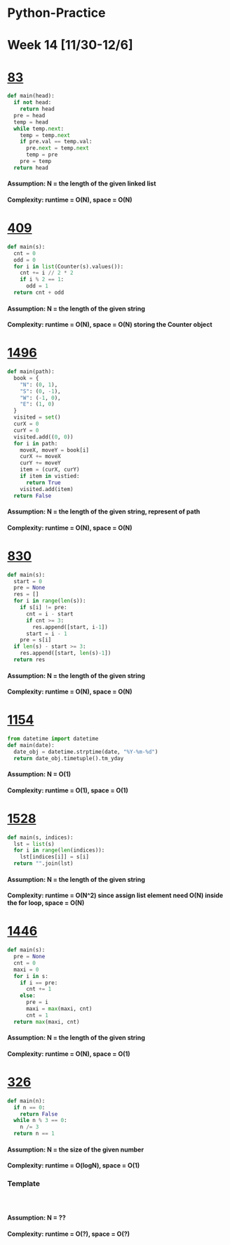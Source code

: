 # Python-Practice

# Week 14 [11/30-12/6]

# [83](https://leetcode.com/problems/remove-duplicates-from-sorted-list/)
```python
def main(head):
  if not head:
    return head
  pre = head
  temp = head
  while temp.next:
    temp = temp.next
    if pre.val == temp.val:
      pre.next = temp.next
      temp = pre
    pre = temp
  return head
```
#### Assumption: N = the length of the given linked list
#### Complexity: runtime = O(N), space = O(N)

# [409](https://leetcode.com/problems/longest-palindrome/)
```python
def main(s):
  cnt = 0
  odd = 0
  for i in list(Counter(s).values()):
    cnt += i // 2 * 2
    if i % 2 == 1:
      odd = 1
  return cnt + odd
```
#### Assumption: N = the length of the given string
#### Complexity: runtime = O(N), space = O(N) storing the Counter object

# [1496](https://leetcode.com/problems/path-crossing/)
```python
def main(path):
  book = {
    "N": (0, 1),
    "S": (0, -1),
    "W": (-1, 0),
    "E": (1, 0)
  }
  visited = set()
  curX = 0
  curY = 0
  visited.add((0, 0))
  for i in path:
    moveX, moveY = book[i]
    curX += moveX
    curY += moveY
    item = (curX, curY)
    if item in vistied:
      return True
    visited.add(item)
  return False
```
#### Assumption: N = the length of the given string, represent of path
#### Complexity: runtime = O(N), space = O(N)

# [830](https://leetcode.com/problems/positions-of-large-groups/)
```python
def main(s):
  start = 0
  pre = None
  res = []
  for i in range(len(s)):
    if s[i] != pre:
      cnt = i - start
      if cnt >= 3:
        res.append([start, i-1])
      start = i - 1
    pre = s[i]
  if len(s) - start >= 3:
    res.append([start, len(s)-1])
  return res
```
#### Assumption: N = the length of the given string
#### Complexity: runtime = O(N), space = O(N)

# [1154](https://leetcode.com/problems/day-of-the-year/)
```python
from datetime import datetime
def main(date):
  date_obj = datetime.strptime(date, "%Y-%m-%d")
  return date_obj.timetuple().tm_yday
```
#### Assumption: N = O(1)
#### Complexity: runtime = O(1), space = O(1)

# [1528](https://leetcode.com/problems/shuffle-string/)
```python
def main(s, indices):
  lst = list(s)
  for i in range(len(indices)):
    lst[indices[i]] = s[i]
  return "".join(lst)
```
#### Assumption: N = the length of the given string
#### Complexity: runtime = O(N^2) since assign list element need O(N) inside the for loop, space = O(N)

# [1446](https://leetcode.com/problems/consecutive-characters/)
```python
def main(s):
  pre = None
  cnt = 0
  maxi = 0
  for i in s:
    if i == pre:
      cnt += 1
    else:
      pre = i
      maxi = max(maxi, cnt)
      cnt = 1
  return max(maxi, cnt)
```
#### Assumption: N = the length of the given string
#### Complexity: runtime = O(N), space = O(1)

# [326](https://leetcode.com/problems/power-of-three/)
```python
def main(n):
  if n == 0:
    return False
  while n % 3 == 0:
    n /= 3
  return n == 1
```
#### Assumption: N = the size of the given number
#### Complexity: runtime = O(logN), space = O(1)

### Template
# []()
```python
```
#### Assumption: N = ??
#### Complexity: runtime = O(?), space = O(?)